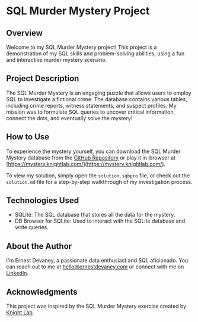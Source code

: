 # SQL Murder Mystery Project

## Overview
Welcome to my SQL Murder Mystery project! This project is a demonstration of my SQL skills and problem-solving abilities, using a fun and interactive murder mystery scenario.

## Project Description
The SQL Murder Mystery is an engaging puzzle that allows users to employ SQL to investigate a fictional crime. The database contains various tables, including crime reports, witness statements, and suspect profiles. My mission was to formulate SQL queries to uncover critical information, connect the dots, and eventually solve the mystery!

## How to Use
To experience the mystery yourself, you can download the SQL Murder Mystery database from the [GitHub Repository](https://github.com/NUKnightLab/sql-mysteries) or play it in-browser at [https://mystery.knightlab.com/](https://mystery.knightlab.com/). 

To view my solution, simply open the `solution.sqbpro` file, or check out the `solution.md` file for a step-by-step walkthrough of my investigation process.

## Technologies Used
- SQLite: The SQL database that stores all the data for the mystery.
- DB Browser for SQLite: Used to interact with the SQLite database and write queries.

## About the Author
I'm Ernest Devaney, a passionate data enthusiast and SQL aficionado. You can reach out to me at hello@ernestdevaney.com or connect with me on [LinkedIn](https://www.linkedin.com/in/ernest-devaney/).

## Acknowledgments
This project was inspired by the SQL Murder Mystery exercise created by [Knight Lab](https://knightlab.northwestern.edu/).

